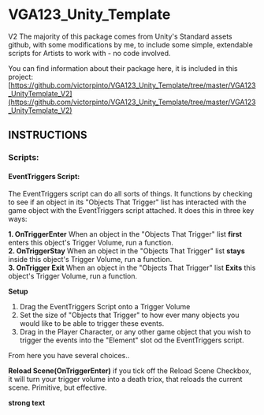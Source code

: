 # VGA123_Unity_Template
 V2
 The majority of this package comes from Unity's Standard assets github, with some modifications by me, to include some simple, extendable scripts for Artists to work with - no code involved. 

You can find information about their package here, it is included in this project:
[https://github.com/victorpinto/VGA123_Unity_Template/tree/master/VGA123_UnityTemplate_V2](https://github.com/victorpinto/VGA123_Unity_Template/tree/master/VGA123_UnityTemplate_V2)

## INSTRUCTIONS 
### Scripts: 
#### EventTriggers Script:
The EventTriggers script can do all sorts of things. It functions by checking to see if an object in its "Objects That Trigger" list has interacted with the game object with the EventTriggers script attached. It does this in three key ways:

 **1. **OnTriggerEnter****
When an object in the "Objects That Trigger" list **first** enters this object's Trigger Volume, run a function.   
 **2. OnTriggerStay**
When an object in the "Objects That Trigger" list **stays** inside this object's Trigger Volume, run a function.  
 **3. OnTrigger Exit**
When an object in the "Objects That Trigger" list **Exits** this object's Trigger Volume, run a function. 

**Setup**

 1. Drag the EventTriggers Script onto a Trigger Volume 
 2. Set the size of "Objects that Trigger" to how ever many objects you would like to be able to trigger these events. 
 3. Drag in the Player Character, or any other game object that you wish to trigger the events into the "Element" slot od the EventTriggers script. 

From here you have several choices..
 
**Reload Scene(OnTriggerEnter)**
if you tick off the Reload Scene Checkbox, it will turn your trigger volume into a death triox, that reloads the current scene. Primitive, but effective. 

**strong text**

 



<!--stackedit_data:
eyJoaXN0b3J5IjpbNTYwOTY1NDc4LC0xMjMxNzk1NjkwXX0=
-->